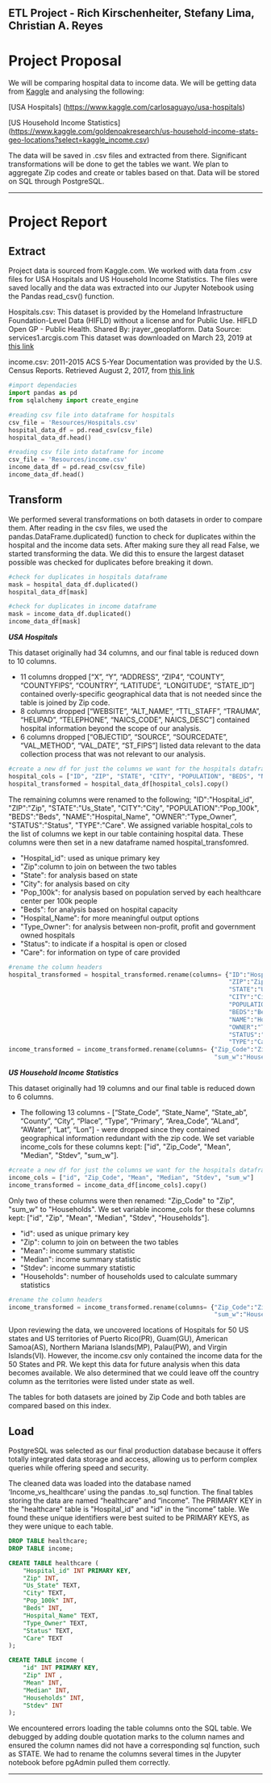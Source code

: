 ## ETL Project - Rich Kirschenheiter, Stefany Lima, Christian A. Reyes

# Project Proposal
We will be comparing hospital data to income data. We will be getting data from [Kaggle](kaggle.com) and analysing the following:

[USA Hospitals]
(https://www.kaggle.com/carlosaguayo/usa-hospitals)

[US Household Income Statistics]
(https://www.kaggle.com/goldenoakresearch/us-household-income-stats-geo-locations?select=kaggle_income.csv)

The data will be saved in .csv files and extracted from there. Significant transformations will be done to get the tables we want. 
We plan to aggregate Zip codes and create or tables based on that. Data will be stored on SQL through PostgreSQL.

-----

# Project Report

## Extract
Project data is sourced from Kaggle.com. We worked with data from .csv files for USA Hospitals and US Household Income Statistics. The files were saved locally and the data was extracted into our Jupyter Notebook using the Pandas read_csv() function. 

Hospitals.csv: This dataset is provided by the Homeland Infrastructure Foundation-Level Data (HIFLD) without a license and for Public Use. HIFLD Open GP - Public Health. Shared By: jrayer_geoplatform. Data Source: services1.arcgis.com 
This dataset was downloaded on March 23, 2019 at [this link](https://hifld-geoplatform.opendata.arcgis.com/datasets/a2817bf9632a43f5ad1c6b0c153b0fab_0)

income.csv: 2011-2015 ACS 5-Year Documentation was provided by the U.S. Census Reports. Retrieved August 2, 2017, from [this link](https://www2.census.gov/programs-surveys/acs/summary_file/2015/data/5_year_by_state/)
```python
#import dependacies
import pandas as pd
from sqlalchemy import create_engine

#reading csv file into dataframe for hospitals
csv_file = 'Resources/Hospitals.csv'
hospital_data_df = pd.read_csv(csv_file)
hospital_data_df.head()

#reading csv file into dataframe for income
csv_file = 'Resources/income.csv'
income_data_df = pd.read_csv(csv_file)
income_data_df.head()
```
 
## Transform
We performed several transformations on both datasets in order to compare them. After reading in the csv files, we used the pandas.DataFrame.duplicated() function to check for duplicates within the hospital and the income data sets. After making sure they all read False, we started transforming the data. We did this to ensure the largest dataset possible was checked for duplicates before breaking it down. 
```python
#check for duplicates in hospitals dataframe
mask = hospital_data_df.duplicated()
hospital_data_df[mask]

#check for duplicates in income dataframe
mask = income_data_df.duplicated()
income_data_df[mask]
```
***USA Hospitals***

This dataset originally had 34 columns, and our final table is reduced down to 10 columns. 
* 11 columns dropped [“X”, “Y”, “ADDRESS”, “ZIP4”, “COUNTY”, “COUNTYFIPS”, “COUNTRY”, “LATITUDE”, “LONGITUDE”, “STATE_ID”] contained overly-specific geographical data that is not needed since the table is joined by Zip code. 
* 8 columns dropped [“WEBSITE”, “ALT_NAME”, “TTL_STAFF”, “TRAUMA”, “HELIPAD”, “TELEPHONE”, “NAICS_CODE”, NAICS_DESC”] contained hospital information beyond the scope of our analysis. 
* 6 columns dropped [“OBJECTID”, “SOURCE”, “SOURCEDATE”, “VAL_METHOD”, “VAL_DATE”, “ST_FIPS”] listed data relevant to the data collection process that was not relevant to our analysis. 
```python
#create a new df for just the columns we want for the hospitals dataframe
hospital_cols = ["ID", "ZIP", "STATE", "CITY", "POPULATION", "BEDS", "NAME", "OWNER", "STATUS", "TYPE"]
hospital_transformed = hospital_data_df[hospital_cols].copy()
```
The remaining columns were renamed to the following; "ID":"Hospital_id", "ZIP":"Zip", "STATE":"Us_State", "CITY":"City", "POPULATION":"Pop_100k", "BEDS":"Beds", "NAME":"Hospital_Name", "OWNER":"Type_Owner", "STATUS":"Status", "TYPE":"Care". We assigned variable hospital_cols to the list of columns we kept in our table containing hospital data. These columns were then set in a new dataframe named hospital_transfomred.
* "Hospital_id": used as unique primary key
* "Zip":column to join on between the two tables
* "State": for analysis based on state
* "City": for analysis based on city
* "Pop_100k": for analysis based on population served by each healthcare center per 100k people
* "Beds": for analysis based on hospital capacity
* "Hospital_Name": for more meaningful output options
* "Type_Owner": for analysis between non-profit, profit and government owned hospitals
* "Status": to indicate if a hospital is open or closed
* "Care": for information on type of care provided
```python
#rename the column headers
hospital_transformed = hospital_transformed.rename(columns= {"ID":"Hospital_id", 
                                                             "ZIP":"Zip", 
                                                             "STATE":"Us_State", 
                                                             "CITY":"City", 
                                                             "POPULATION":"Pop_100k", 
                                                             "BEDS":"Beds", 
                                                             "NAME":"Hospital_Name", 
                                                             "OWNER":"Type_Owner", 
                                                             "STATUS":"Status", 
                                                             "TYPE":"Care"})
income_transformed = income_transformed.rename(columns= {"Zip_Code":"Zip",
                                                         "sum_w":"Households"})
```
***US Household Income Statistics***

This dataset originally had 19 columns and our final table is reduced down to 6 columns. 
* The following 13 columns - [“State_Code”, “State_Name”, “State_ab”, “County”, “City”, “Place”, “Type”, “Primary”, “Area_Code”, “ALand”, “AWater”, “Lat”, “Lon”] - were dropped since they contained geographical information redundant with the zip code. We set variable income_cols for these columns kept: ["id", "Zip_Code", "Mean", "Median", "Stdev", "sum_w"].
```python
#create a new df for just the columns we want for the hospitals dataframe
income_cols = ["id", "Zip_Code", "Mean", "Median", "Stdev", "sum_w"]
income_transformed = income_data_df[income_cols].copy()
```
Only two of these columns were then renamed: "Zip_Code" to "Zip", "sum_w" to "Households".  We set variable income_cols for these columns kept: ["id", "Zip", "Mean", "Median", "Stdev", "Households"].
* "id": used as unique primary key
* "Zip": column to join on between the two tables
* "Mean": income summary statistic
* "Median": income summary statistic
* "Stdev": income summary statistic
* "Households": number of households used to calculate summary statistics
```python
#rename the column headers
income_transformed = income_transformed.rename(columns= {"Zip_Code":"Zip",
                                                         "sum_w":"Households"})
```
Upon reviewing the data, we uncovered locations of Hospitals for 50 US states and US territories of Puerto Rico(PR), Guam(GU), American Samoa(AS), Northern Mariana Islands(MP), Palau(PW), and Virgin Islands(VI). However, the income.csv only contained the income data for the 50 States and PR. We kept this data for future analysis when this data becomes available. We also determined that we could leave off the country column as the territories were listed under state as well. 
 
The tables for both datasets are joined by Zip Code and both tables are compared based on this index. 

## Load
PostgreSQL was selected as our final production database because it offers totally integrated data storage and access, allowing us to perform complex queries while offering speed and security.
 
The cleaned data was loaded into the database named ‘Income_vs_healthcare’ using the pandas .to_sql function. The final tables storing the data are named “healthcare” and “income”. The PRIMARY KEY in the "healthcare" table is "Hospital_id" and "id" in the “income” table. We found these unique identifiers were best suited to be PRIMARY KEYS, as they were unique to each table.
~~~~sql
DROP TABLE healthcare;
DROP TABLE income;

CREATE TABLE healthcare (
	"Hospital_id" INT PRIMARY KEY,
	"Zip" INT,
	"Us_State" TEXT,
	"City" TEXT,
	"Pop_100k" INT,
	"Beds" INT,
	"Hospital_Name" TEXT,
	"Type_Owner" TEXT,
	"Status" TEXT,
	"Care" TEXT
);

CREATE TABLE income (
	"id" INT PRIMARY KEY,
	"Zip" INT ,
	"Mean" INT,
	"Median" INT,
	"Households" INT,
	"Stdev" INT
);
~~~~
We encountered errors loading the table columns onto the SQL table. We debugged by adding double quotation marks to the column names and ensured the column names did not have a corresponding sql function, such as STATE. We had to rename the columns several times in the Jupyter notebook before pgAdmin pulled them correctly.

-----
